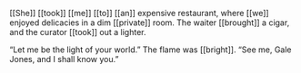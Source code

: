[[She]] [[took]] [[me]] [[to]] [[an]] expensive restaurant, where [[we]] enjoyed delicacies in a dim [[private]] room. The waiter [[brought]] a cigar, and the curator [[took]] out a lighter.

“Let me be the light of your world.” The flame was [[bright]]. “See me, Gale Jones, and I shall know you.”
